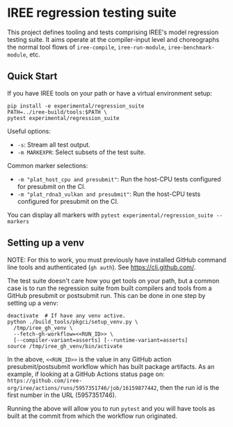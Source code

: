 # IREE regression testing suite

This project defines tooling and tests comprising IREE's model regression
testing suite. It aims operate at the compiler-input level and choreographs
the normal tool flows of `iree-compile`, `iree-run-module`,
`iree-benchmark-module`, etc.

## Quick Start

If you have IREE tools on your path or have a virtual environment setup:

```
pip install -e experimental/regression_suite
PATH=../iree-build/tools:$PATH \
pytest experimental/regression_suite
```

Useful options:

* `-s`: Stream all test output.
* `-m MARKEXPR`: Select subsets of the test suite.

Common marker selections:

* `-m "plat_host_cpu and presubmit"`: Run the host-CPU tests configured for
  presubmit on the CI.
* `-m "plat_rdna3_vulkan and presubmit"`: Run the host-CPU tests configured for
  presubmit on the CI.

You can display all markers with `pytest experimental/regression_suite --markers`

## Setting up a venv

NOTE: For this to work, you must previously have installed GitHub command line
tools and authenticated (`gh auth`). See https://cli.github.com/.

The test suite doesn't care how you get tools on your path, but a common
case is to run the regression suite from built compilers and tools from a
GitHub presubmit or postsubmit run. This can be done in one step by setting
up a venv:

```
deactivate  # If have any venv active.
python ./build_tools/pkgci/setup_venv.py \
  /tmp/iree_gh_venv \
  --fetch-gh-workflow=<<RUN_ID>> \
  [--compiler-variant=asserts] [--runtime-variant=asserts]
source /tmp/iree_gh_venv/bin/activate
```

In the above, `<<RUN_ID>>` is the value in any GitHub action presubmit/postsubmit
workflow which has built package artifacts. As an example, if looking at a GitHub
Actions status page on:
`https://github.com/iree-org/iree/actions/runs/5957351746/job/16159877442`, then
the run id is the first number in the URL (5957351746).

Running the above will allow you to run `pytest` and you will have tools as built
at the commit from which the workflow run originated.
